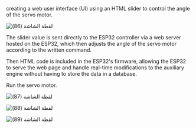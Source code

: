  creating a web user interface (UI) using an HTML slider to control the angle of the servo motor. 

 ![‏‏لقطة الشاشة (86)](https://github.com/user-attachments/assets/e8481876-9cb0-4c34-ab36-599e6259c5b9)

The slider value is sent directly to the ESP32 controller via a web server hosted on the ESP32, which then adjusts the angle of the servo motor according to the written command. 

Then HTML code is included in the ESP32's firmware, allowing the ESP32 to serve the web page and handle real-time modifications to the auxiliary engine without having to store the data in a database.

Run the servo motor.

![‏‏لقطة الشاشة (87)](https://github.com/user-attachments/assets/02f0adac-c82c-47c3-8554-74064260f378)

![‏‏لقطة الشاشة (88)](https://github.com/user-attachments/assets/55387c33-3e98-4f18-931d-afb8f8775409)

![‏‏لقطة الشاشة (89)](https://github.com/user-attachments/assets/ad0a9c87-6807-4f4e-ae13-08b3cc7b38b1)

